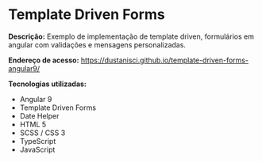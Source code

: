# Template Driven Forms 

<b>Descrição:</b> Exemplo de implementação de template driven, formulários em angular com validações e mensagens personalizadas.

<b>Endereço de acesso:</b> https://dustanisci.github.io/template-driven-forms-angular9/

<b>Tecnologias utilizadas:</b> 
<ul>
  <li>Angular 9</li>
  <li>Template Driven Forms</li>
  <li>Date Helper</li>
  <li>HTML 5 </li>
  <li>SCSS / CSS 3</li>
  <li>TypeScript</li>
  <li>JavaScript</li>
</ul>
